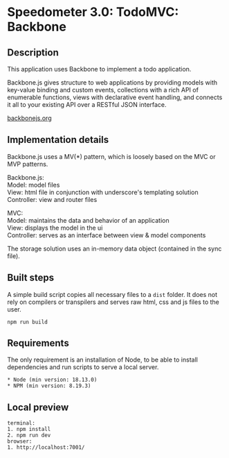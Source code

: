 # Speedometer 3.0: TodoMVC: Backbone

## Description

This application uses Backbone to implement a todo application.

Backbone.js gives structure to web applications by providing models with key-value binding and custom events, collections with a rich API of enumerable functions, views with declarative event handling, and connects it all to your existing API over a RESTful JSON interface. 

[backbonejs.org](https://backbonejs.org/)

## Implementation details

Backbone.js uses a MV(*) pattern, which is loosely based on the MVC or MVP patterns.

Backbone.js:\
Model: model files\
View: html file in conjunction with underscore's templating solution\
Controller: view and router files

MVC:\
Model: maintains the data and behavior of an application\
View: displays the model in the ui\
Controller: serves as an interface between view & model components

The storage solution uses an in-memory data object (contained in the sync file).

## Built steps

A simple build script copies all necessary files to a `dist` folder.
It does not rely on compilers or transpilers and serves raw html, css and js files to the user.

```
npm run build
```

## Requirements

The only requirement is an installation of Node, to be able to install dependencies and run scripts to serve a local server.

```
* Node (min version: 18.13.0)
* NPM (min version: 8.19.3)
```

## Local preview

```
terminal:
1. npm install
2. npm run dev
browser:
1. http://localhost:7001/
```
